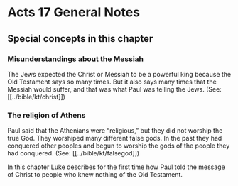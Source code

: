 # Acts 17 General Notes
## Special concepts in this chapter

### Misunderstandings about the Messiah

The Jews expected the Christ or Messiah to be a powerful king because the Old Testament says so many times. But it also says many times that the Messiah would suffer, and that was what Paul was telling the Jews. (See: [[../bible/kt/christ]])

### The religion of Athens

Paul said that the Athenians were “religious,” but they did not worship the true God. They worshiped many different false gods. In the past they had conquered other peoples and begun to worship the gods of the people they had conquered. (See: [[../bible/kt/falsegod]])

In this chapter Luke describes for the first time how Paul told the message of Christ to people who knew nothing of the Old Testament.